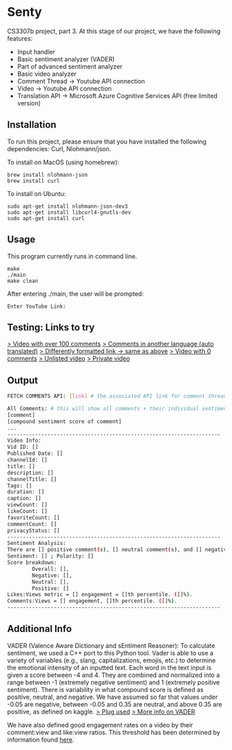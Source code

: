 # Senty

CS3307b project, part 3. At this stage of our project, we have the following features:
- Input handler
- Basic sentiment analyzer (VADER)
- Part of advanced sentiment analyzer
- Basic video analyzer
- Comment Thread -> Youtube API connection
- Video -> Youtube API connection
- Translation API -> Microsoft Azure Cognitive Services API (free limited version)

## Installation

To run this project, please ensure that you have installed the following dependencies: Curl, Nlohmann/json. 

To install on MacOS (using homebrew):
```
brew install nlohmann-json
brew install curl
```
To install on Ubuntu:
```
sudo apt-get install nlohmann-json-dev3
sudo apt-get install libcurl4-gnutls-dev
sudo apt-get install curl
```
## Usage
This program currently runs in command line.
```
make
./main
make clean
```
After entering ./main, the user will be prompted: 
```
Enter YouTube Link:
```

## Testing: Links to try

[> Video with over 100 comments](https://www.youtube.com/watch?v=QPqF7w-jz8Q&ab_channel=Ado)
[> Comments in another language (auto translated)](https://www.youtube.com/watch?v=QPqF7w-jz8Q&ab_channel=Ado)
[> Differently formatted link -> same as above](https://youtu.be/QPqF7w-jz8Q)
[> Video with 0 comments](https://www.youtube.com/watch?v=8rZP8ef7fps&ab_channel=StarexPlode)
[> Unlisted video](https://www.youtube.com/watch?v=hlECn4GualA&ab_channel=KaizhongZhang)
[> Private video](https://youtu.be/8m4Q-gSwR3Y/)

## Output
```bash
FETCH COMMENTS API: [link] # the associated API link for comment thread info 

All Comments: # this will show all comments + their individual sentiment score
[comment]
[compound sentiment score of comment]
...
---------------------------------------------------------------------
Video Info:
Vid ID: []
Published Date: []
channelId: []
title: []
description: []
channelTitle: []
Tags: []
duration: []
caption: []
viewCount: []
likeCount: []
favoriteCount: []
commentCount: []
privacyStatus: []
---------------------------------------------------------------------
Sentiment Analysis:
There are [] positive comment(s), [] neutral comment(s), and [] negative comment(s).
Sentiment: [] ; Polarity: []
Score breakdown: 
        Overall: [], 
        Negative: [], 
        Neutral: [], 
        Positive: []
Likes:Views metric = [] engagement = []th percentile. ([]%).
Comments:Views = [] engagement, []th percentile. ([]%).
---------------------------------------------------------------------
```
## Additional Info

VADER (Valence Aware Dictionary and sEntiment Reasoner): To calculate sentiment, we used a C++ port to this Python tool. Vader is able to use a variety of variables (e.g., slang, capitalizations, emojis, etc.) to determine the emotional intensity of an inputted text. Each word in the text input is given a score between -4 and 4. They are combined and normalized into a range between -1 (extremely negative sentiment) and 1 (extremely positive sentiment). There is variability in what compound score is defined as positive, neutral, and negative. We have assumed so far that values under -0.05 are negative, between -0.05 and 0.35 are neutral, and above 0.35 are positive, as defined on kaggle. 
[> Plug used](https://github.com/BlueFlame202/vaderSentimentCpp)
[> More info on VADER](https://medium.com/@piocalderon/vader-sentiment-analysis-explained-f1c4f9101cd9)

We have also defined good engagement rates on a video by their comment:view and like:view ratios. This threshold has been determined by information found [here](https://www.marketingcharts.com/digital/video-112775). 